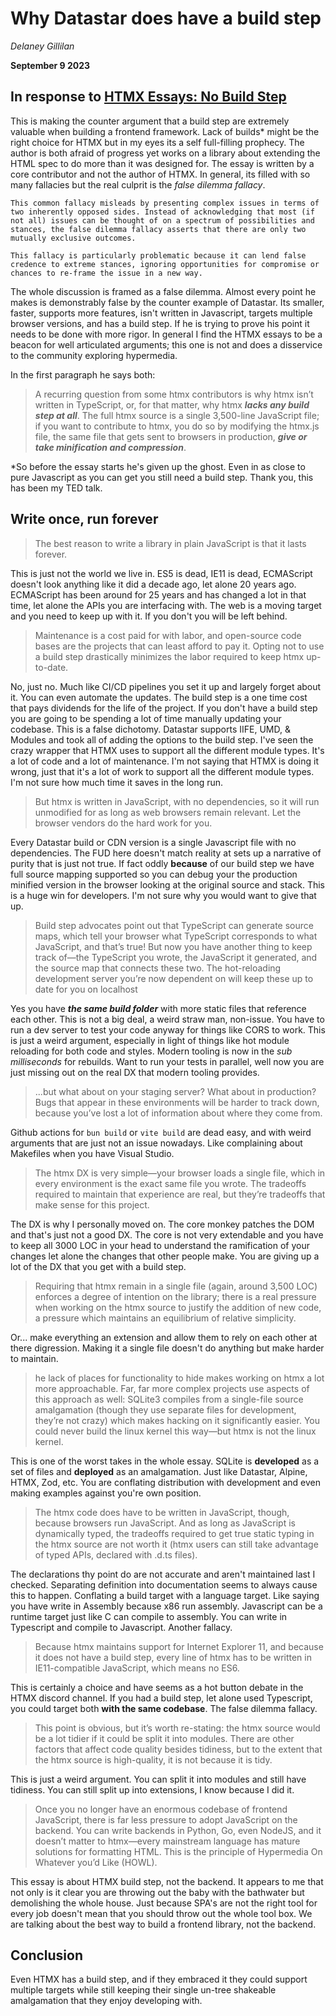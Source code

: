 # Why Datastar does have a build step

*Delaney Gillilan*

**September 9 2023**

## In response to [HTMX Essays: No Build Step](https://htmx.org/essays/no-build-step/)

This is making the counter argument that a build step are extremely valuable when building a frontend framework.  Lack of builds* might be the right choice for HTMX but in my eyes its a self full-filling prophecy.  The author is both afraid of progress yet works on a library about extending the HTML spec to do more than it was designed for.  The essay is written by a core contributor and not the author of HTMX.  In general, its filled with so many fallacies but the real culprit is the *false dilemma fallacy*.

    This common fallacy misleads by presenting complex issues in terms of two inherently opposed sides. Instead of acknowledging that most (if not all) issues can be thought of on a spectrum of possibilities and stances, the false dilemma fallacy asserts that there are only two mutually exclusive outcomes.

    This fallacy is particularly problematic because it can lend false credence to extreme stances, ignoring opportunities for compromise or chances to re-frame the issue in a new way.

The whole discussion is framed as a false dilemma.  Almost every point he makes is demonstrably false by the counter example of Datastar.  Its smaller, faster, supports more features, isn't written in Javascript, targets multiple browser versions, and has a build step.  If he is trying to prove his point it needs to be done with more rigor.  In general I find the HTMX essays to be a beacon for well articulated arguments; this one is not and does a disservice to the community exploring hypermedia.


In the first paragraph he says both:
> A recurring question from some htmx contributors is why htmx isn’t written in TypeScript, or, for that matter, why htmx ***lacks any build step at all***. The full htmx source is a single 3,500-line JavaScript file; if you want to contribute to htmx, you do so by modifying the htmx.js file, the same file that gets sent to browsers in production, ***give or take minification and compression***.

*So before the essay starts he's given up the ghost.  Even in as close to pure Javascript as you can get you still need a build step.  Thank you, this has been my TED talk.

## Write once, run forever

> The best reason to write a library in plain JavaScript is that it lasts forever.

This is just not the world we live in.  ES5 is dead, IE11 is dead, ECMAScript doesn't look anything like it did a decade ago, let alone 20 years ago.  ECMAScript has been around for 25 years and has changed a lot in that time, let alone the APIs you are interfacing with.  The web is a moving target and you need to keep up with it.  If you don't you will be left behind.

> Maintenance is a cost paid for with labor, and open-source code bases are the projects that can least afford to pay it. Opting not to use a build step drastically minimizes the labor required to keep htmx up-to-date.

No, just no.  Much like CI/CD pipelines you set it up and largely forget about it.  You can even automate the updates.  The build step is a one time cost that pays dividends for the life of the project.  If you don't have a build step you are going to be spending a lot of time manually updating your codebase.  This is a false dichotomy.  Datastar supports IIFE, UMD, & Modules and took all of adding the options to the build step.  I've seen the crazy wrapper that HTMX uses to support all the different module types.  It's a lot of code and a lot of maintenance.  I'm not saying that HTMX is doing it wrong, just that it's a lot of work to support all the different module types.  I'm not sure how much time it saves in the long run.

> But htmx is written in JavaScript, with no dependencies, so it will run unmodified for as long as web browsers remain relevant. Let the browser vendors do the hard work for you.

Every Datastar build or CDN version is a single Javascript file with no dependencies.  The FUD here doesn't match reality at sets up a narrative of purity that is just not true.  If fact oddly **because** of our build step we have full source mapping supported so you can debug your the production minified version in the browser looking at the original source and stack.  This is a huge win for developers.  I'm not sure why you would want to give that up.

> Build step advocates point out that TypeScript can generate source maps, which tell your browser what TypeScript corresponds to what JavaScript, and that’s true! But now you have another thing to keep track of—the TypeScript you wrote, the JavaScript it generated, and the source map that connects these two. The hot-reloading development server you’re now dependent on will keep these up to date for you on localhost

Yes you have ***the same build folder*** with more static files that reference each other.  This is not a big deal, a weird straw man, non-issue.  You have to run a dev server to test your code anyway for things like CORS to work.  This is just a weird argument, especially in light of things like hot module reloading for both code and styles.  Modern tooling is now in the *sub milliseconds* for rebuilds.  Want to run your tests in parallel, well now you are just missing out on the real DX that modern tooling provides.

> ...but what about on your staging server? What about in production? Bugs that appear in these environments will be harder to track down, because you’ve lost a lot of information about where they come from.

Github actions for `bun build` or `vite build` are dead easy, and with weird arguments that are just not an issue nowadays.  Like complaining about Makefiles when you have Visual Studio.

> The htmx DX is very simple—your browser loads a single file, which in every environment is the exact same file you wrote. The tradeoffs required to maintain that experience are real, but they’re tradeoffs that make sense for this project.

The DX is why I personally moved on.  The core monkey patches the DOM and that's just not a good DX.  The core is not very extendable and you have to keep all 3000 LOC in your head to understand the ramification of your changes let alone the changes that other people make.  You are giving up a lot of the DX that you get with a build step.


 > Requiring that htmx remain in a single file (again, around 3,500 LOC) enforces a degree of intention on the library; there is a real pressure when working on the htmx source to justify the addition of new code, a pressure which maintains an equilibrium of relative simplicity.

 Or... make everything an extension and allow them to rely on each other at there digression.  Making it a single file doesn't do anything but make harder to maintain.

 > he lack of places for functionality to hide makes working on htmx a lot more approachable. Far, far more complex projects use aspects of this approach as well: SQLite3 compiles from a single-file source amalgamation (though they use separate files for development, they’re not crazy) which makes hacking on it significantly easier. You could never build the linux kernel this way—but htmx is not the linux kernel.

 This is one of the worst takes in the whole essay.  SQLite is **developed** as a set of files and **deployed** as an amalgamation.  Just like Datastar, Alpine, HTMX, Zod, etc.  You are conflating distribution with development and even making examples against you're own position.

 >The htmx code does have to be written in JavaScript, though, because browsers run JavaScript. And as long as JavaScript is dynamically typed, the tradeoffs required to get true static typing in the htmx source are not worth it (htmx users can still take advantage of typed APIs, declared with .d.ts files).

 The declarations thy point do are not accurate and aren't maintained last I checked.  Separating definition into documentation seems to always cause this to happen. Conflating a build target with a language target.  Like saying you have write in Assembly because x86 run assembly. Javascript can be a runtime target just like C can compile to assembly.  You can write in Typescript and compile to Javascript.  Another fallacy.

 > Because htmx maintains support for Internet Explorer 11, and because it does not have a build step, every line of htmx has to be written in IE11-compatible JavaScript, which means no ES6.

 This is certainly a choice and have seems as a hot button debate in the HTMX discord channel.  If you had a build step, let alone used Typescript, you could target both **with the same codebase**.  The false dilemma fallacy.

 > This point is obvious, but it’s worth re-stating: the htmx source would be a lot tidier if it could be split it into modules. There are other factors that affect code quality besides tidiness, but to the extent that the htmx source is high-quality, it is not because it is tidy.

This is just a weird argument.  You can split it into modules and still have tidiness.  You can still split up into extensions, I know because I did it.

> Once you no longer have an enormous codebase of frontend JavaScript, there is far less pressure to adopt JavaScript on the backend. You can write backends in Python, Go, even NodeJS, and it doesn’t matter to htmx—every mainstream language has mature solutions for formatting HTML. This is the principle of Hypermedia On Whatever you’d Like (HOWL).

This essay is about HTMX build step, not the backend.  It appears to me that not only is it clear you are throwing out the baby with the bathwater but demolishing the whole house.  Just because SPA's are not the right tool for every job doesn't mean that you should throw out the whole tool box.  We are talking about the best way to build a frontend library, not the backend.


## Conclusion

Even HTMX has a build step, and if they embraced it they could support multiple targets while still keeping their single un-tree shakeable amalgamation that they enjoy developing with.